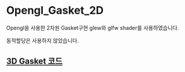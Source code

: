 # Opengl_Gasket_2D
Opengl을 사용한 2차원 Gasket구현
glew와 glfw shader를 사용하였습니다.

동적할당은 사용하지 않았습니다.


## [3D Gasket 코드](https://github.com/Junuu/opengl_3D_gasket)
